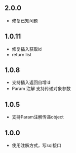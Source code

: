 ## 2.0.0
- 修复已知问题

## 1.0.11
- 修复插入获取id
- return list

## 1.0.8 
- 支持插入返回自增id
- Param 注解 支持传递对象参数

## 1.0.5
- 支持Param注解传递object

## 1.0.0
- 使用注解方式，写sql接口
